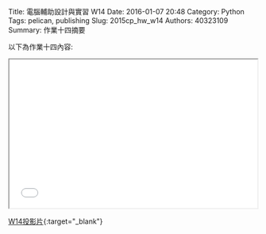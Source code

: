 Title: 電腦輔助設計與實習  W14
Date: 2016-01-07 20:48
Category: Python
Tags: pelican, publishing
Slug: 2015cp_hw_w14
Authors: 40323109
Summary: 作業十四摘要

以下為作業十四內容:
  
<iframe src="40323109_cp_w14_p.html" width="500" height="300"></iframe>

[W14投影片](40323109_cp_w14_p.html){:target="_blank"}
